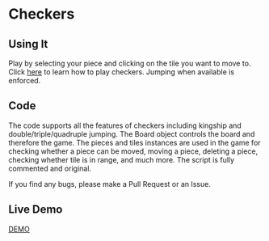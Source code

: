 # Checkers

## Using It
Play by selecting your piece and clicking on the tile you want to move to. Click [here](http://www.itsyourturn.com/t_helptopic2030.html) to learn how to play checkers. Jumping when available is enforced.

## Code
The code supports all the features of checkers including kingship and double/triple/quadruple jumping. The Board object controls the board and therefore the game. The pieces and tiles instances are used in the game for checking whether a piece can be moved, moving a piece, deleting a piece, checking whether tile is in range, and much more. The script is fully commented and original.

If you find any bugs, please make a Pull Request or an Issue.


## Live Demo
[DEMO](http://codethejason.github.io/checkers/index.html)